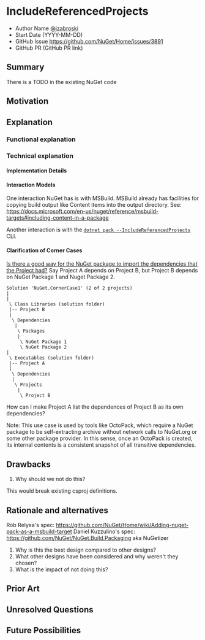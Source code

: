 # IncludeReferencedProjects

- Author Name [@jzabroski](https://github.com/jzabroski)
- Start Date (YYYY-MM-DD)
- GitHub Issue https://github.com/NuGet/Home/issues/3891
- GitHub PR (GitHub PR link)

## Summary

There is a TODO in the existing NuGet code 

## Motivation 

<!-- Why are we doing this? What pain points does this solve? What is the expected outcome? -->

## Explanation

### Functional explanation

<!-- Explain the proposal as if it were already implemented and you're teaching it to another person. -->
<!-- Introduce new concepts, functional designs with real life examples, and low-fidelity mockups or  pseudocode to show how this proposal would look. -->

### Technical explanation

#### Implementation Details

#### Interaction Models
One interaction NuGet has is with MSBuild.  MSBuild already has facilities for copying build output like Content items into the output directory.
See: https://docs.microsoft.com/en-us/nuget/reference/msbuild-targets#including-content-in-a-package

Another interaction is with the [`dotnet pack --IncludeReferencedProjects`](https://docs.microsoft.com/en-us/nuget/reference/cli-reference/cli-ref-pack) CLI.

#### Clarification of Corner Cases

[Is there a good way for the NuGet package to import the dependencies that the Project had?](https://github.com/NuGet/Home/issues/3891#issuecomment-382867751)
Say Project A depends on Project B, but Project B depends on NuGet Package 1 and Nuget Package 2.
```
Solution 'NuGet.CornerCase1' (2 of 2 projects)
|
|
 \ Class Libraries (solution folder)
 |-- Project B
 |
  \ Dependencies
   |
    \ Packages
    |
     \ NuGet Package 1
     \ NuGet Package 2
|
 \ Executables (solution folder)
 |-- Project A
 |
  \ Dependencies
  |
   \ Projects
    |
     \ Project B
```
How can I make Project A list the dependences of Project B as its own dependencies?

Note: This use case is used by tools like OctoPack, which require a NuGet package to be self-extracting archive without network calls to NuGet.org or some other package provider.  In this sense, once an OctoPack is created, its internal contents is a consistent snapshot of all transitive dependencies.

## Drawbacks

1. Why should we not do this?

This would break existing csproj definitions.

## Rationale and alternatives

Rob Relyea's spec: https://github.com/NuGet/Home/wiki/Adding-nuget-pack-as-a-msbuild-target
Daniel Kuzzulino's spec: https://github.com/NuGet/NuGet.Build.Packaging aka NuGetizer

1. Why is this the best design compared to other designs?
2. What other designs have been considered and why weren't they chosen?
3. What is the impact of not doing this?

## Prior Art

<!-- What prior art, both good and bad are related to this proposal? -->
<!-- Do other features exist in other ecosystems and what experience have their community had? -->
<!-- What lessons from other communities can we learn from? -->
<!-- Are there any resources that are relevent to this proposal? -->

## Unresolved Questions

<!-- What parts of the proposal do you expect to resolve before this gets accepted? -->
<!-- What parts of the proposal need to be resolved before the proposal is stabilized? -->
<!-- What related issues would you consider out of scope for this proposal but can be addressed in the future? -->

## Future Possibilities

<!-- What future possibilities can you think of that this proposal would help with? -->
